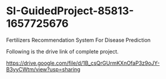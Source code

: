 # SI-GuidedProject-85813-1657725676
Fertilizers Recommendation System For Disease Prediction

Following is the drive link of complete project.

https://drive.google.com/file/d/1B_csQrGUrmKXnOfaP3z9oJY-B3yyCWtm/view?usp=sharing
